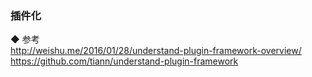 ### 插件化  

◆ 参考  
http://weishu.me/2016/01/28/understand-plugin-framework-overview/  
https://github.com/tiann/understand-plugin-framework  
